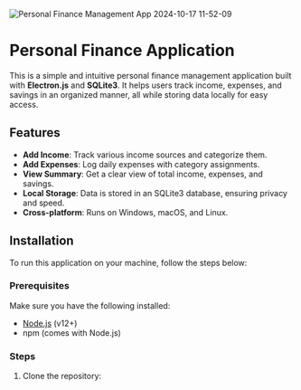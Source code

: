 
![Personal Finance Management App 2024-10-17 11-52-09](https://github.com/user-attachments/assets/4351b4c6-c655-4dd7-a032-11b3e7a16da9)

# Personal Finance Application


This is a simple and intuitive personal finance management application built with **Electron.js** and **SQLite3**. It helps users track income, expenses, and savings in an organized manner, all while storing data locally for easy access.

## Features

- **Add Income**: Track various income sources and categorize them.
- **Add Expenses**: Log daily expenses with category assignments.
- **View Summary**: Get a clear view of total income, expenses, and savings.
- **Local Storage**: Data is stored in an SQLite3 database, ensuring privacy and speed.
- **Cross-platform**: Runs on Windows, macOS, and Linux.

## Installation

To run this application on your machine, follow the steps below:

### Prerequisites

Make sure you have the following installed:

- [Node.js](https://nodejs.org/) (v12+)
- npm (comes with Node.js)

### Steps

1. Clone the repository:

